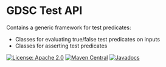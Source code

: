 GDSC Test API
=============

Contains a generic framework for test predicates:

- Classes for evaluating true/false test predicates on inputs
- Classes for asserting test predicates

[![License: Apache 2.0](https://img.shields.io/badge/License-Apache%20v2-blue.svg)](https://www.apache.org/licenses/LICENSE-2.0)
[![Maven Central](https://img.shields.io/maven-central/v/uk.ac.sussex.gdsc/gdsc-test-api/)](https://search.maven.org/artifact/uk.ac.sussex.gdsc/gdsc-test-api/)
[![Javadocs](https://javadoc.io/badge2/uk.ac.sussex.gdsc/gdsc-test-api/javadoc.svg)](https://javadoc.io/doc/uk.ac.sussex.gdsc/gdsc-test-api)
